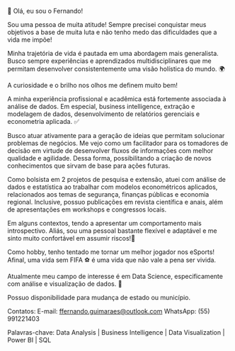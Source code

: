 👋 Olá, eu sou o Fernando!

Sou uma pessoa de muita atitude! Sempre precisei conquistar meus objetivos a base de muita luta e não tenho medo das dificuldades que a vida me impõe!

Minha trajetória de vida é pautada em uma abordagem mais generalista. Busco sempre experiências e aprendizados multidisciplinares que me permitam desenvolver consistentemente uma visão holística do mundo. 🌍

A curiosidade e o brilho nos olhos me definem muito bem!

A minha experiência profissional e acadêmica está fortemente associada à análise de dados. Em especial, business intelligence, extração e modelagem de dados, desenvolvimento de relatórios gerenciais e econometria aplicada. ✅

Busco atuar ativamente para a geração de ideias que permitam solucionar problemas de negócios. Me vejo como um facilitador para os tomadores de decisão em virtude de desenvolver fluxos de informações com melhor qualidade e agilidade. Dessa forma, possibilitando a criação de novos conhecimentos que sirvam de base para ações futuras.

Como bolsista em 2 projetos de pesquisa e extensão, atuei com análise de dados e estatística ao trabalhar com modelos econométricos aplicados, relacionados aos temas de segurança, finanças públicas e economia regional. Inclusive, possuo publicações em revista científica e anais, além de apresentações em workshops e congressos locais.

Em alguns contextos, tendo a apresentar um comportamento mais introspectivo. Aliás, sou uma pessoal bastante flexível e adaptável e me sinto muito confortável em assumir riscos!🚀

Como hobby, tenho tentado me tornar um melhor jogador nos eSports! Afinal, uma vida sem FIFA ⚽ é uma vida que não vale a pena ser vivida.

Atualmente meu campo de interesse é em Data Science, especificamente com análise e visualização de dados. 🎯

Possuo disponibilidade para mudança de estado ou município.

Contatos:
E-mail: ffernando.guimaraes@outlook.com
WhatsApp: (55) 991221403

Palavras-chave: Data Analysis | Business Intelligence | Data Visualization | Power BI | SQL
<!---
guimaraesff/guimaraesff is a ✨ special ✨ repository because its `README.md` (this file) appears on your GitHub profile.
You can click the Preview link to take a look at your changes.
--->
